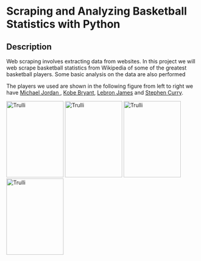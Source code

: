 <h1>Scraping and Analyzing Basketball Statistics with Python  </h1>
<h2>Description</h2>


Web scraping involves extracting data from websites. In this project we will web scrape basketball statistics from Wikipedia of some of the greatest basketball players. Some basic analysis on the data are also performed

The players we used are shown in the following figure from left to right we have <a href='https://en.wikipedia.org/wiki/Michael_Jordan'>Michael Jordan </a>,
<a href='https://en.wikipedia.org/wiki/Kobe_Bryant'>Kobe Bryant</a>,
<a href='https://en.wikipedia.org/wiki/LeBron_James'>Lebron James</a> and <a href='https://en.wikipedia.org/wiki/Stephen_Curry'>Stephen Curry</a>.



<img src="https://s3-api.us-geo.objectstorage.softlayer.net/cf-courses-data/CognitiveClass/PY0101EN/projects/EdX/Images/Michael_Jordan.jpg" alt="Trulli" width="150" height="200"> <img src="https://s3-api.us-geo.objectstorage.softlayer.net/cf-courses-data/CognitiveClass/PY0101EN/projects/EdX/Images/Kobe_Bryant.jpg" alt="Trulli" width="150" height="200">
<img src="https://s3-api.us-geo.objectstorage.softlayer.net/cf-courses-data/CognitiveClass/PY0101EN/projects/EdX/Images/Lebron.jpg" alt="Trulli" width="150" height="200"> <img src="https://s3-api.us-geo.objectstorage.softlayer.net/cf-courses-data/CognitiveClass/PY0101EN/projects/EdX/Images/Stephen_Curry_Shooting.jpg" alt="Trulli" width="150" height="200">
